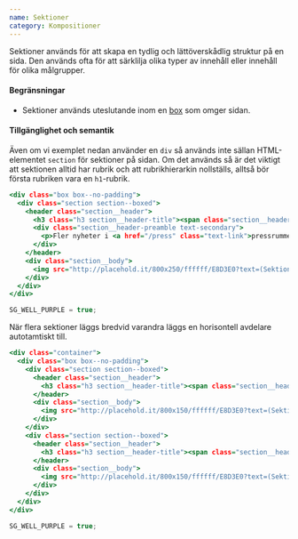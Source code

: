 ```yaml
---
name: Sektioner
category: Kompositioner
---
```


Sektioner används för att skapa en tydlig och lättöverskådlig struktur på en sida. Den används ofta för att  särklilja olika typer av innehåll eller innehåll för olika målgrupper.

#### Begränsningar
- Sektioner används uteslutande inom en [box](#box) som omger sidan.

#### Tillgänglighet och semantik
Även om vi exemplet nedan använder en `div` så används inte sällan HTML-elementet `section` för sektioner på sidan. Om det används så är det viktigt att sektionen alltid har rubrik och att rubrikhierarkin nollställs, alltså bör första rubriken vara en `h1`-rubrik.

```boxed.html
<div class="box box--no-padding">
  <div class="section section--boxed">
    <header class="section__header">
      <h3 class="h3 section__header-title"><span class="section__header-title-text">Press och nyheter<span></h3>
      <div class="section__header-preamble text-secondary">
        <p>Fler nyheter i <a href="/press" class="text-link">pressrummet</a></p>
      </div>
    </header>
    <div class="section__body">
      <img src="http://placehold.it/800x250/ffffff/E8D3E0?text=(Sektionens innehåll)" style="max-width: 100%"  />
    </div>
  </div>
</div>
```
```boxed.js hidden
SG_WELL_PURPLE = true;
```

När flera sektioner läggs bredvid varandra läggs en horisontell avdelare autotamtiskt till.

```multiple.html
<div class="container">
  <div class="box box--no-padding">
    <div class="section section--boxed">
      <header class="section__header">
        <h3 class="h3 section__header-title"><span class="section__header-title-text">Sektion 1<span></h3>
      </header>
      <div class="section__body">
        <img src="http://placehold.it/800x150/ffffff/E8D3E0?text=(Sektionens innehåll)" style="max-width: 100%"  />
      </div>
    </div>
    <div class="section section--boxed">
      <header class="section__header">
        <h3 class="h3 section__header-title"><span class="section__header-title-text">Sektion 2<span></h3>
      </header>
      <div class="section__body">
        <img src="http://placehold.it/800x150/ffffff/E8D3E0?text=(Sektionens innehåll)" style="max-width: 100%"  />
      </div>
    </div>
  </div>
</div>
```
```multiple.js hidden
SG_WELL_PURPLE = true;
```
